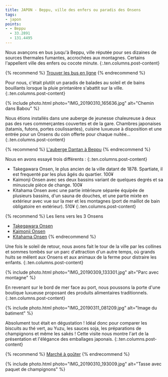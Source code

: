 ```yaml
---
title: JAPON - Beppu, ville des enfers ou paradis des Onsens
tags:
- japon
points:
- - Beppu
  - 33.2891
  - 131.4495
---
```


Nous avançons en bus jusqu'à Beppu, ville réputée pour ses dizaines de
sources thermales fumantes, accrochées aux montagnes. Certains l'appellent
ville des enfers ou cocote minute.
{:.ten.columns.post-content}

{% recommend %}
[Trouver les bus en ligne](https://japanbusonline.com/en/AllRouteList)
{% endrecommend %}

Pour nous, c'était plutôt un paradis de balades au soleil et de bains
bouillants lorsque la pluie printanière s'abattit sur la ville.
{:.ten.columns.post-content}

<!--fin extrait-->

{% include photo.html photo="IMG_20190310_165636.jpg" alt="Chemin dans Babou" %}

Nous étions installés dans une auberge de jeunesse chaleureuse à deux pas
des rues commerçantes couvertes et de la gare. Chambres japonaises
(tatamis, futons, portes coulissantes), cuisine luxueuse à disposition et
une entrée pour un Onsens du coin offerte pour chaque nuitée...
{:.ten.columns.post-content}

{% recommend %}
[L'auberge Dantan à Beppu](https://www.booking.com/hotel/jp/guest-house-danran.fr.html)
{% endrecommend %}

Nous en avons essayé trois différents :
{:.ten.columns.post-content}

- Takegawara Onsen, le plus ancien de la ville datant de 1878. Spartiate,
il est frequenté par les plus âgés du quartier. 100¥
- Kaimonji Onsen avec ses deux bassins variant de quelques degrés et sa
minuscule pièce de change. 100¥
- Kitahama Onsen avec une partie intérieure séparée équipée de plusieurs
bassins, d'un sauna de douches, et une partie mixte en extérieur avec vue
sur la mer et les montagnes (port de maillot de bain obligatoire en
extérieur). 510¥
{:.ten.columns.post-content}

{% recommend %}
Les liens vers les 3 Onsens
- [Takegawara Onsen](https://www.vivrelejapon.com/ville-beppu/takegawara-onsen)
- [Kaimonji Onsen](https://www.tripadvisor.fr/Attraction_Review-g298219-d6420618-Reviews-Kaimonji_Onsen-Beppu_Oita_Prefecture_Kyushu.html)
- [Kitahama Onsen](https://www.tripadvisor.com/Attraction_Review-g298219-d7935912-Reviews-Kitahama_Hotspring_Termas-Beppu_Oita_Prefecture_Kyushu.html)
{% endrecommend %}

Une fois le soleil de retour, nous avons fait le tour de la ville par les
collines et sommes tombés sur un parc d'attraction d'un autre temps, où
grands huits se mêlent aux Onsens et aux animaux de la ferme pour distraire
les enfants.
{:.ten.columns.post-content}

{% include photo.html photo="IMG_20190309_133301.jpg" alt="Parc avec montagne" %}

En revenant sur le bord de mer face au port, nous poussons la porte d'une
boutique luxueuse proposant des produits alimentaires traditionnels.
{:.ten.columns.post-content}

{% include photo.html photo="IMG_20190311_081209.jpg" alt="Image du batiment" %}

Absolument tout était en dégustation ! Idéal donc pour comparer les
biscuits au thé vert, au Yuzu, les sauces soja, les préparations de
champignons et même les sakés ! Cette visite nous montre l'art de la
présentation et l'élégance des emballages japonais.
{:.ten.columns.post-content}

{% recommend %}
[Marché à goûter](http://ge0.me/w2ftij5Qos/Marché_à_goûter)
{% endrecommend %}

{% include photo.html photo="IMG_20190310_193009.jpg" alt="Tasse avec paquet de champignons" %}

